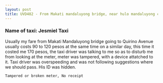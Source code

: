 ```yaml
---
layout: post
title: UVD482 - From Makati mandaluyong bridge, near hulo mandaluyong city to quirino lrt 1
---
```


### Name of taxi: Jesmiel Taxi

Usually my fare from Makati Mandaluyong bridge going to Quirino Avenue usually costs 90 to 120 pesos at the same time on a similar day, this time it costed me 170 pesos, the taxi driver was talking to me so as to disturb me from looking at the meter, meter was tampered, with a device attatched to it. Taxi driver was overspeeding and was not following suggestions where we should pass. His ID was hidden. 

```Tampered or broken meter, No receipt```
